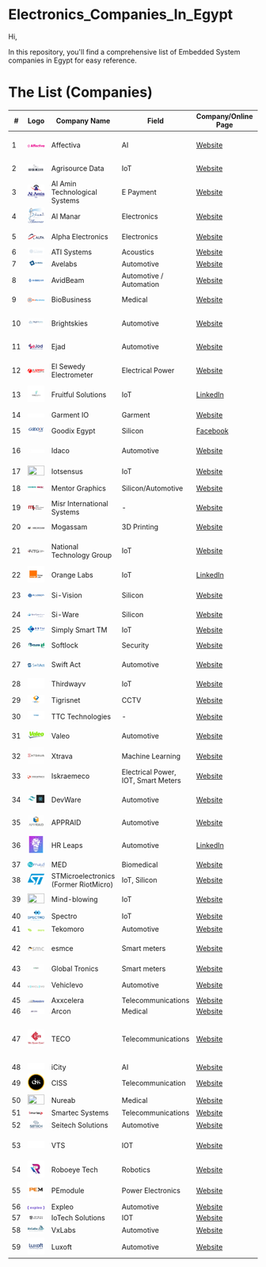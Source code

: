 # Electronics_Companies_In_Egypt

Hi,

In this repository, you'll find a comprehensive list of Embedded System companies in Egypt for easy reference.

# The List (Companies)

| #   | Logo                                                                      | Company Name                    | Field           | Company/Online Page                                                                                                        | Location                             |
| --- | ---                                                                       | ---                             | ---             | ---                                                                                                                           | ---                                  |
| 1   | <img width="100%" height="100%" src="./Images/Affectiva.png">             | Affectiva                        | AI              | [Website](https://www.affectiva.com/who/careers/)                                                                           | 5th Settlement, Cairo               |
| 2   | <img width="100%" height="100%" src="./Images/Agrisource_Data.png">       | Agrisource Data                 | IoT             | [Website](http://agrisourcedata.com/careers/)                                                                             | Nasr City, Cairo                    |
| 3   | <img width="100%" height="100%" src="./Images/Al_Amin_Technological_Systems.png"> | Al Amin Technological Systems | E Payment       | [Website](http://alamintech.com/)                                                                                    | Heliopolis, Cairo                    |
| 4   | <img width="100%" height="100%" src="./Images/Al_Manar.jpg">               | Al Manar                         | Electronics     | [Website](http://www.almanar.com.eg/contacts.html)                                                                   | Al Haram, Giza                       |
| 5   | <img width="100%" height="100%" src="./Images/Alpha_Electronics.png">     | Alpha Electronics                | Electronics     | [Website](https://alfagroup-eg.com/alfa-careers/)                                                                 | Heliopolis, Cairo                    |
| 6   | <img width="100%" height="100%" src="./Images/ATI_Systems.png">           | ATI Systems                      | Acoustics        | [Website](https://www.atisystem.com/)                                                                                | -                                    |
| 7   | <img width="100%" height="100%" src="./Images/Avelabs.png">               | Avelabs                          | Automotive       | [Website](http://www.avelabs.com/careers/)                                                                          | Maadi, Cairo                         |
| 8   | <img width="100%" height="100%" src="./Images/AvidBeam.png">              | AvidBeam                         | Automotive / Automation | [Website](https://www.avidbeam.com/careers/)                                                                    | Maadi, Cairo                         |
| 9   | <img width="100%" height="100%" src="./Images/BioBusiness.png">          | BioBusiness                      | Medical          | [Website](http://www.biobusiness-eg.com/contact)                                                                    | Al Haram, Giza                       |
| 10  | <img width="100%" height="100%" src="./Images/Brightskies.jpg">          | Brightskies                      | Automotive       | [Website](http://www.brightskiesinc.com/contacts.php)                                                              | Smart Village, Giza & Alexandria     |
| 11  | <img width="100%" height="100%" src="./Images/Ejad.png">                 | Ejad                             | Automotive       | [Website](http://ejad.com.eg/careers)                                                                              | Heliopolis, Cairo                    |
| 12  | <img width="100%" height="100%" src="./Images/Elsewedy_EMG.png">      | El Sewedy Electrometer                | Electrical Power | [Website](https://sewedy.com.eg/careers/)                                                                 | 6th of October, Giza                 |
| 13  | <img width="100%" height="100%" src="./Images/Fruitful_Solutions.jpg">   | Fruitful Solutions               | IoT              | [LinkedIn](https://www.linkedin.com/company/fruitfulsolutions/)                                                        | Alexandria, Egypt                    |
| 14  | <img width="100%" height="100%" src="./Images/Garment_IO.png">           | Garment IO                        | Garment          | [Website](https://garment.io/careers/)                                                                                  | Sheikh Zayed, Giza                   |
| 15  | <img width="100%" height="100%" src="./Images/Goodix_Egypt.png">         | Goodix Egypt                     | Silicon          | [Facebook](https://www.facebook.com/GoodixEgypt/)                                                                                                 |
| 16  | <img width="100%" height="100%" src="./Images/Idaco.png">                | Idaco                            | Automotive       | [Website](http://www.idaco-egypt.com/index.php/careers)                                                              | 6th of October, Giza                 |              | Heliopolis, Cairo                    |
| 17  | <img width="100%" height="100%" src="./Images/IotSensus.jpeg">            | Iotsensus                        | IoT              | [Website](https://iotsensus.com/)                                                                                    | Maddi, Cairo                         |
| 18  | <img width="100%" height="100%" src="./Images/Mentor_Graphics.jpg">      | Mentor Graphics                  | Silicon/Automotive | [Website](https://www.mentor.com/company/careers/)                                                                  | Heliopolis, Cairo                    |
| 19  | <img width="100%" height="100%" src="./Images/Misr_International_Systems.png"> | Misr International Systems   | -                | [Website](http://www.mis-egypt.com/default.aspx)                                                                       | Mohandseen, Giza                     |
| 20  | <img width="100%" height="100%" src="./Images/Mogassam.png">             | Mogassam                         | 3D Printing       | [Website](http://www.mogassam.com/contact/)                                                                    | Tahrir Sq., Cairo                    |
| 21  | <img width="100%" height="100%" src="./Images/National_Technology_Group.jpg"> | National Technology Group     | IoT              | [Website](https://www.ntgegypt.com/information_technology_IT_processing_egypt_middle_east_contact.html)                  | 6th of October, Giza                 |
| 22  | <img width="100%" height="100%" src="./Images/Orange_Labs.jpg">           | Orange Labs                      | IoT              | [LinkedIn](https://www.linkedin.com/company/orangele/)         | [Website](https://orange.jobs/jobs/search.do?lang=EN)                   | Smart Village, Giza                  |
| 23  | <img width="100%" height="100%" src="./Images/Si_Vision.png">            | Si-Vision                        | Silicon          | [Website](https://www.si-vision.com/careers/)                                                                                    | Heliopolis, Cairo                    |
| 24  | <img width="100%" height="100%" src="./Images/Si_Ware.jpg">              | Si-Ware                          | Silicon          | [Website](https://siwaresystems.recruitee.com/)                                                                                   | Heliopolis, Cairo                    |
| 25  | <img width="100%" height="100%" src="./Images/Simply_Smart_TM.png">      | Simply Smart TM                  | IoT              | [Website](https://sstm-eg.com/)                                                                              | Haram, Giza                          |
| 26  | <img width="100%" height="100%" src="./Images/Softlock.png">             | Softlock                         | Security         | [Website](http://www.softlock.net/company/Careers)                                                                                 | Nasr City, Cairo                     |                                                   | Cairo                                |
| 27  | <img width="100%" height="100%" src="./Images/Swift_Act.png">            | Swift Act                        | Automotive       | [Website](https://talents.swift-act.com/)                                                                                      | Hadayek El-Ahram, Giza              |
| 28  | <img width="100%" height="100%" src="./Images/Thirdwayv.png">           | Thirdwayv                        | IoT              | [Website](http://www.thirdwayv.com/careers/)                                                                                      | Heliopolis, Cairo                    |
| 29  | <img width="100%" height="100%" src="./Images/Tigrisnet.png">           | Tigrisnet                        | CCTV             | [Website](https://www.tigrisnet.com/)                                                                                             | Cairo                                |
| 30  | <img width="100%" height="100%" src="./Images/TTC_Technologies.jpg">    | TTC Technologies                 | -                | [Website](http://ttctech.com.eg/ttctech.com.eg/contacts.html)                                                                      | Nasr City, Cairo                     |
| 31  | <img width="100%" height="100%" src="./Images/Valeo.png">               | Valeo                            | Automotive       | [Website](https://valeo.wd3.myworkdayjobs.com/en-US/valeo_jobs)                                                                                         | Smart Village, Giza                  |
| 32  | <img width="100%" height="100%" src="./Images/Xtrava.jpg">              | Xtrava                           | Machine Learning  | [Website](http://xtrava.co/)                                                                                                                               |
| 33  | <img width="100%" height="100%" src="./Images/Iskraemeco.jpg">          | Iskraemeco                       | Electrical Power, IOT, Smart Meters | [Website](https://www.iskraemeco.com/en/)                                                                                                    |
| 34  | <img width="100%" height="100%" src="./Images/DevWare.png">             | DevWare                          | Automotive       | [Website](https://devwareauto.com/)                                                                                                | Ain Shams Street, Cairo, Egypt      |
| 35  | <img width="100%" height="100%" src="./Images/Appraid.jpg">             | APPRAID                          | Automotive       | [Website](http://appraid-tech.com/)                                                                                                | Giza, Egypt                          |
| 36  | <img width="100%" height="100%" src="./Images/HR_Leaps.jpg">           | HR Leaps                         | Automotive       | [LinkedIn](https://www.linkedin.com/company/hr-leaps/about/)                                                                        | Mohandseen - Gizah - Egypt            |
| 37  | <img width="100%" height="100%" src="./Images/MED.png">                 | MED                              | Biomedical       | [Website](http://himedegypt.com/)                                                                                                  | Obour, Egypt                         |
| 38  | <img width="100%" height="100%" src="./Images/STMicroelectronics.png">  | STMicroelectronics (Former RiotMicro) | IoT, Silicon  | [Website](https://www.st.com/content/st_com/en/about/careers.html)                                                                                                   | Maadi, Egypt                         |
| 39  | <img width="100%" height="100%" src="./Images/Mind-blowing.png">        | Mind-blowing                      | IoT              | [Website](https://www.mind-blowing.co/)                                                                                        | New Cairo, Egypt                     |
| 40  | <img width="100%" height="100%" src="./Images/Spectro.png">             | Spectro                          | IoT              | [Website](https://spectro.net/careers/)                                                                                   | Maadi, Egypt                         |
| 41  | <img width="100%" height="100%" src="./Images/Tekomoro.png">            | Tekomoro                         | Automotive       | [Website](https://tekomoro.com/)                                                                                               | -                                    |
| 42  | <img width="100%" height="100%" src="./Images/esmce.png">               | esmce                            | Smart meters     | [Website](http://www.esmcegypt.com/Default.aspx)                                                                              | 6th of October City, Giza, Egypt      |
| 43  | <img width="100%" height="100%" src="./Images/GlobalTronics.jpg">       | Global Tronics                    | Smart meters     | [Website](http://www.gtronics.com/)                                                                                            | 6 October                            |
| 44  | <img width="100%" height="100%" src="./Images/Vehiclevo.png">           | Vehiclevo                        | Automotive       | [Website](https://vehiclevo.de/)     | Sheikh Zayed, Giza                        |                                                                                                 |
| 45  | <img width="100%" height="100%" src="./Images/Axxcelera.png">          | Axxcelera                        | Telecommunications | [Website](http://www.axxceleraegypt.com/careers/)                                                                              | Maadi, Cairo                         |
| 46  | <img width="100%" height="100%" src="./Images/Arcon.png">               | Arcon                            | Medical          | [Website](http://arconme.com/)                                                                                                 | New Cairo                            |
| 47  | <img width="100%" height="100%" src="./Images/TECO.jpg">                | TECO                            | Telecommunications | [Website](https://www.linkedin.com/company/tecoeg/) | 7 El-Horeya, Almazah, Heliopolis, Cairo Governorate                      |                                                                                                 |
| 48  | <img width="100%" height="100%" src="./Images/iCity.png">                | iCity                           | AI | [Website](https://icity.com.sa/)                                                                      |                 |
| 49  | <img width="100%" height="100%" src="./Images/CISSEgypt.png">                | CISS                            | Telecommunication | [Website](https://www.cissegypt.com/)                                                                      | Heliopolis, Cairo, Egypt                       |
| 50  | <img width="100%" height="100%" src="./Images/Nureab.jpeg">                | Nureab                            | Medical | [Website](https://nureab.net/join-us/)                                                                      | Maadi, Cairo                         |
| 51  | <img width="100%" height="100%" src="./Images/Smartec.png">                | Smartec Systems                            | Telecommunications | [Website](https://www.smartec-systems.com/)                                                                      | Dokki, Giza                       |
| 52  | <img width="100%" height="100%" src="./Images/Seitech.jpg">                | Seitech Solutions                           | Automotive | [Website](https://seitech-solutions.com/career/)                                                                      | Cairo                         |
| 53  | <img width="100%" height="100%" src="./Images/VTS.png">                | VTS                            | IOT | [Website](https://visionalization.com/)                                                                      | New Damietta, Egypt                     |
| 54  | <img width="100%" height="100%" src="./Images/RoboeyeTech.jpg">                | Roboeye Tech                            | Robotics | [Website](https://www.linkedin.com/company/roboeye-tec/)                                                                      | Nasr city                     |
| 55  | <img width="100%" height="100%" src="./Images/PEmodule.jpg">                | PEmodule                           | Power Electronics | [Website](https://www.linkedin.com/company/pemodule/)                                                                      | Beni Suef                        |
| 56  | <img width="100%" height="100%" src="./Images/expleo.png">                | Expleo                            | Automotive | [Website](https://careers.expleo.com/en/)                                                                      | Maadi, Cairo                         |
| 57  | <img width="100%" height="100%" src="./Images/IoTechSolutions.png">                | IoTech Solutions                            | IOT | [Website](https://www.iotech-solutions.com/)                                                                      | 6 October                       |
| 58  | <img width="100%" height="100%" src="./Images/VxLabs.jpg">                | VxLabs                            | Automotive | [Website](https://vxlabs.de/en/careers/) 
| 59  | <img width="100%" height="100%" src="./Images/Luxoft.jpg">                | Luxoft                            | Automotive | [Website](https://career.luxoft.com/)                                                                      | Mivida, New Cairo                         |

